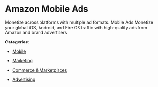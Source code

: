 # Amazon Mobile Ads

Monetize across platforms with multiple ad formats.  Mobile Ads Monetize your global iOS, Android, and Fire OS traffic with high-quality ads from Amazon and brand advertisers

**Categories**:

- [Mobile](https://github/apis-list/apis-list#mobile)

- [Marketing](https://github/apis-list/apis-list#marketing)

- [Commerce & Marketplaces](https://github/apis-list/apis-list#commerce-and-marketplaces)

- [Advertising](https://github/apis-list/apis-list#advertising)



